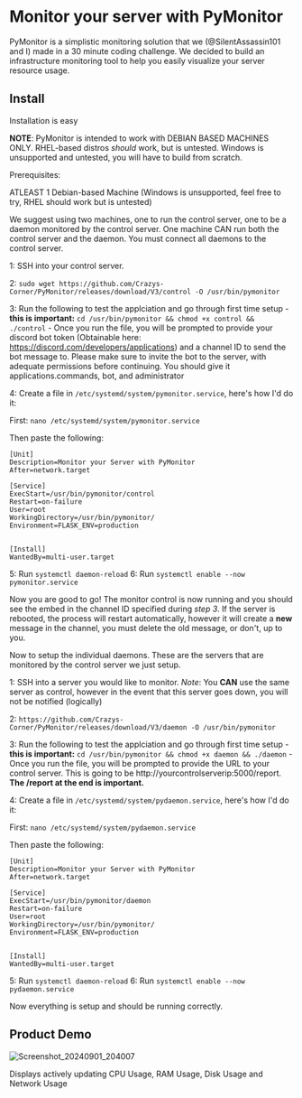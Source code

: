 # Monitor your server with PyMonitor

PyMonitor is a simplistic monitoring solution that we (@SilentAssassin101 and I) made in a 30 minute coding challenge. We decided to build an infrastructure monitoring tool to help you easily visualize your server resource usage. 

## Install

Installation is easy

**NOTE**: PyMonitor is intended to work with DEBIAN BASED MACHINES ONLY. RHEL-based distros *should* work, but is untested. Windows is unsupported and untested, you will have to build from scratch. 

Prerequisites:
 
ATLEAST 1 Debian-based Machine (Windows is unsupported, feel free to try, RHEL should work but is untested)

   We suggest using two machines, one to run the control server, one to be a daemon monitored by the control server. One machine CAN run both the control server and the daemon. You must connect all daemons to the control server. 
   
1: SSH into your control server. 

2: `sudo wget https://github.com/Crazys-Corner/PyMonitor/releases/download/V3/control -O /usr/bin/pymonitor` 

3: Run the following to test the applciation and go through first time setup - **this is important:** `cd /usr/bin/pymonitor && chmod +x control && ./control` - Once you run the file, you will be prompted to provide your discord bot token (Obtainable here: https://discord.com/developers/applications) and a channel ID to send the bot message to. Please make sure to invite the bot to the server, with adequate permissions before continuing. You should give it applications.commands, bot, and administrator

4: Create a file in `/etc/systemd/system/pymonitor.service`, here's how I'd do it:

First:
`nano /etc/systemd/system/pymonitor.service`

Then paste the following:

```
[Unit]
Description=Monitor your Server with PyMonitor
After=network.target

[Service]
ExecStart=/usr/bin/pymonitor/control
Restart=on-failure
User=root
WorkingDirectory=/usr/bin/pymonitor/
Environment=FLASK_ENV=production


[Install]
WantedBy=multi-user.target
```

5: Run `systemctl daemon-reload`
6: Run `systemctl enable --now pymonitor.service`

Now you are good to go! The monitor control is now running and you should see the embed in the channel ID specified during *step 3*. If the server is rebooted, the process will restart automatically, however it will create a **new** message in the channel, you must delete the old message, or don't, up to you.

Now to setup the individual daemons. These are the servers that are monitored by the control server we just setup. 

1: SSH into a server you would like to monitor. *Note*: You **CAN** use the same server as control, however in the event that this server goes down, you will not be notified (logically) 

2: `https://github.com/Crazys-Corner/PyMonitor/releases/download/V3/daemon -O /usr/bin/pymonitor`

3: Run the following to test the applciation and go through first time setup - **this is important:** `cd /usr/bin/pymonitor && chmod +x daemon && ./daemon` - Once you run the file, you will be prompted to provide the URL to your control server. This is going to be http://yourcontrolserverip:5000/report. **The /report at the end is important.**

4: Create a file in `/etc/systemd/system/pydaemon.service`, here's how I'd do it:

First:
`nano /etc/systemd/system/pydaemon.service`

Then paste the following:

```
[Unit]
Description=Monitor your Server with PyMonitor
After=network.target

[Service]
ExecStart=/usr/bin/pymonitor/daemon
Restart=on-failure
User=root
WorkingDirectory=/usr/bin/pymonitor/
Environment=FLASK_ENV=production


[Install]
WantedBy=multi-user.target
```

5: Run `systemctl daemon-reload`
6: Run `systemctl enable --now pydaemon.service`

Now everything is setup and should be running correctly. 

## Product Demo

![Screenshot_20240901_204007](https://github.com/user-attachments/assets/d17072da-e3cd-4fcd-894a-b50e9389be1d)

Displays actively updating CPU Usage, RAM Usage, Disk Usage and Network Usage



